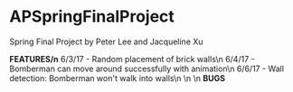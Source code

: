 # APSpringFinalProject
Spring Final Project by Peter Lee and Jacqueline Xu

<b>FEATURES/n</b>
6/3/17 - Random placement of brick walls\n
6/4/17 - Bomberman can move around successfully with animation\n
6/6/17 - Wall detection: Bomberman won't walk into walls\n
\n
\n
<b>BUGS</b>



